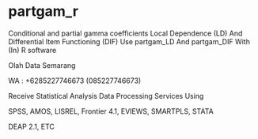 # partgam_r
Conditional and partial gamma coefficients Local Dependence (LD) And Differential Item Functioning (DIF) Use partgam_LD And partgam_DIF With (In) R software

Olah Data Semarang

WA : +6285227746673 (085227746673)

Receive Statistical Analysis Data Processing Services Using

SPSS, AMOS, LISREL, Frontier 4.1, EVIEWS, SMARTPLS, STATA

DEAP 2.1, ETC
